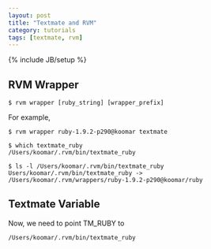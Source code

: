 ```yaml
---
layout: post
title: "Textmate and RVM"
category: tutorials
tags: [textmate, rvm]
---
```

{% include JB/setup %}

## RVM Wrapper

	$ rvm wrapper [ruby_string] [wrapper_prefix]
	
For example,

	$ rvm wrapper ruby-1.9.2-p290@koomar textmate

	$ which textmate_ruby
	/Users/koomar/.rvm/bin/textmate_ruby
	
	$ ls -l /Users/koomar/.rvm/bin/textmate_ruby	
	Users/koomar/.rvm/bin/textmate_ruby -> 
	/Users/koomar/.rvm/wrappers/ruby-1.9.2-p290@koomar/ruby
	
## Textmate Variable

Now, we need to point TM\_RUBY to 
	
	/Users/koomar/.rvm/bin/textmate_ruby
